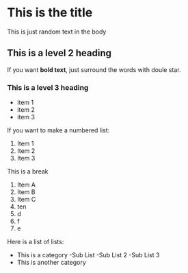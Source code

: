 # This is the title

This is just random text in the body

## This is a level 2 heading 

If you want **bold text**, just surround the words with doule star.

### This is a level 3 heading

- item 1
- item 2
- item 3

If you want to make a numbered list:

1. Item 1
2. Item 2
3. Item 3

This is a break

1. Item A
1. Item B
1. Item C
1. ten 
1. d
1. f
1. e 

Here is a list of lists:

- This is a category
  -Sub List
  -Sub List 2
  -Sub List 3
 - This is another category
